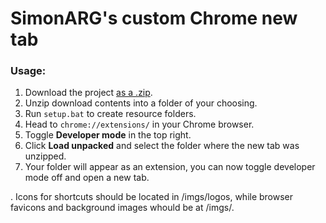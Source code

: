 # SimonARG's custom Chrome new tab

### Usage:

1.  Download the project [as a .zip](https://github.com/SimonARG/chrome-newtab/archive/refs/heads/main.zip).
2. Unzip download contents into a folder of your choosing.
3. Run `setup.bat` to create resource folders.
4. Head to `chrome://extensions/` in your Chrome browser.
5. Toggle **Developer mode** in the top right.
6. Click **Load unpacked** and select the folder where the new tab was unzipped.
7. Your folder will appear as an extension, you can now toggle developer mode off and open a new tab.

. Icons for shortcuts should be located in /imgs/logos, while browser favicons and background images whould be at /imgs/.